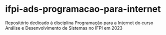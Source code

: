 # ifpi-ads-programacao-para-internet
Repositório dedicado à disciplina Programação para a Internet do curso Análise e Desenvolvimento de Sistemas no IFPI em 2023
